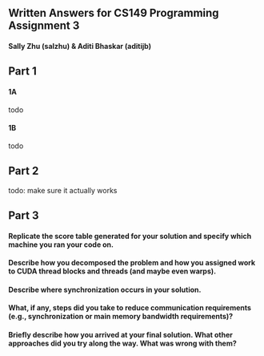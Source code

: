 ## Written Answers for CS149 Programming Assignment 3

#### Sally Zhu (salzhu) & Aditi Bhaskar (aditijb)

## Part 1

#### 1A

todo

#### 1B

todo


## Part 2

todo: make sure it actually works



## Part 3

#### Replicate the score table generated for your solution and specify which machine you ran your code on.


#### Describe how you decomposed the problem and how you assigned work to CUDA thread blocks and threads (and maybe even warps).


#### Describe where synchronization occurs in your solution.


#### What, if any, steps did you take to reduce communication requirements (e.g., synchronization or main memory bandwidth requirements)?

#### Briefly describe how you arrived at your final solution. What other approaches did you try along the way. What was wrong with them?


